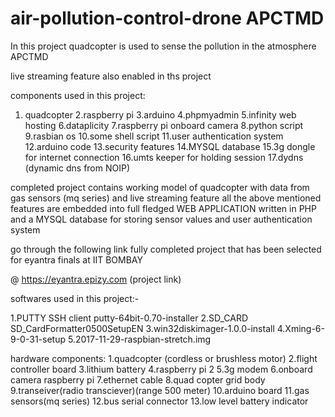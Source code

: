 # air-pollution-control-drone  APCTMD


In this project quadcopter is used to sense the pollution in the atmosphere APCTMD


live streaming feature also enabled in ths project

components used in this project:
1. quadcopter
2.raspberry pi
3.arduino
4.phpmyadmin
5.infinity web hosting 
6.dataplicity
7.raspberry pi onboard camera
8.python script
9.rasbian os
10.some shell script
11.user authentication system
12.arduino code
13.security features
14.MYSQL database
15.3g dongle for internet connection
16.umts keeper for holding session 
17.dydns (dynamic dns from NOIP)


completed project contains working model of quadcopter with data from gas sensors (mq series) and live streaming feature
all the above mentioned features are embedded into full fledged WEB APPLICATION written in PHP and a MYSQL database for storing sensor values
and user authentication system


go through the following link fully completed project that has been selected for eyantra finals at IIT BOMBAY

@ https://eyantra.epizy.com   (project link)


softwares used in this project:-

1.PUTTY SSH client putty-64bit-0.70-installer
2.SD_CARD SD_CardFormatter0500SetupEN
3.win32diskimager-1.0.0-install
4.Xming-6-9-0-31-setup
5.2017-11-29-raspbian-stretch.img

hardware components:
1.quadcopter (cordless or brushless motor)
2.flight controller board
3.lithium battery
4.raspberry pi 2
5.3g modem
6.onboard camera raspberry pi
7.ethernet cable
8.quad copter grid body
9.transeiver(radio transciever)(range 500 meter)
10.arduino board
11.gas sensors(mq series)
12.bus serial connector
13.low level battery indicator






